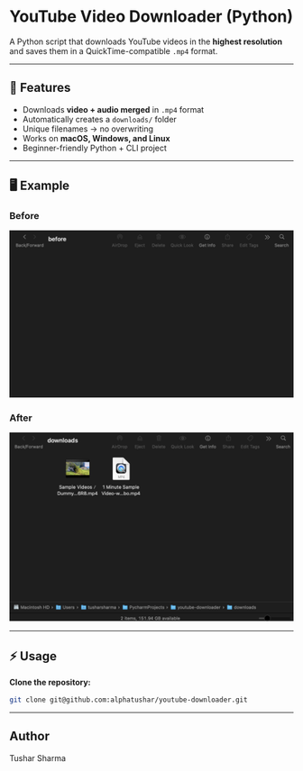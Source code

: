 # YouTube Video Downloader (Python)

A Python script that downloads YouTube videos in the **highest resolution**  
and saves them in a QuickTime-compatible `.mp4` format.  

---

## 🚀 Features

- Downloads **video + audio merged** in `.mp4` format
- Automatically creates a `downloads/` folder
- Unique filenames → no overwriting
- Works on **macOS, Windows, and Linux**
- Beginner-friendly Python + CLI project

---

## 🖥️ Example

### Before
![Before Screenshot](example/before/before.png)

### After
![After Screenshot](example/after/after.png)

---
## ⚡ Usage
**Clone the repository:**
```bash
git clone git@github.com:alphatushar/youtube-downloader.git
```
---
## Author
Tushar Sharma